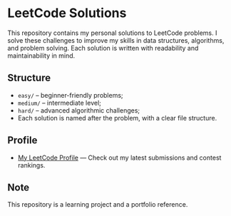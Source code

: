 # LeetCode Solutions

This repository contains my personal solutions to LeetCode problems. I solve these challenges to improve my skills in data structures, algorithms, and problem solving. Each solution is written with readability and maintainability in mind.

## Structure

- `easy/` – beginner-friendly problems;
- `medium/` – intermediate level;
- `hard/` – advanced algorithmic challenges;
- Each solution is named after the problem, with a clear file structure.

## Profile

- [My LeetCode Profile](https://leetcode.com/u/ilyatitovdev/) — Check out my latest submissions and contest rankings.

## Note

This repository is a learning project and a portfolio reference.
